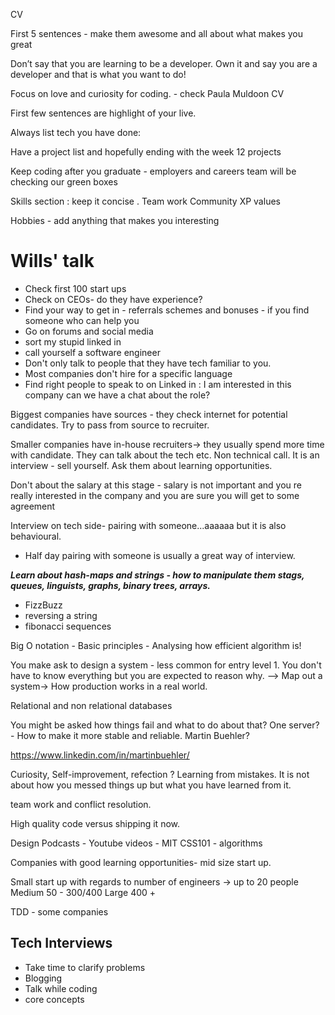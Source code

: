 CV

First 5 sentences - make them awesome and all about what makes you great

Don’t say that you are learning to be a developer. Own it and say you are a developer and that is what you want to do!

Focus on love and curiosity for coding. - check Paula Muldoon CV

First few sentences are highlight of your live.

Always list tech you have done:

Have a project list and hopefully ending with the week 12 projects


Keep coding after you graduate - employers and careers team will be checking our green boxes


Skills section : keep it concise .
Team work
Community
XP values

Hobbies - add anything that makes you interesting

# Wills' talk

- Check first 100 start ups
- Check on CEOs- do they have experience?
- Find your way to get in - referrals schemes and bonuses - if you find someone who can help you
- Go on forums and social media
- sort my stupid linked in
- call yourself a software engineer
- Don't only talk to people that they have tech familiar to you.
- Most companies don't hire for a specific language
- Find right people to speak to on Linked in : I am interested in this company can we have a chat about the role?  

Biggest companies have sources - they check internet for potential candidates. Try to pass from source to recruiter.

Smaller companies have in-house recruiters-> they usually spend more time with candidate. They can talk about the tech etc. Non technical call. It is an interview - sell yourself. Ask them about learning opportunities.

Don't about the salary at this stage - salary is not important and you re really interested in the company and you are sure you will get to some agreement  

Interview on tech side- pairing with someone...aaaaaa
but it is also behavioural.

- Half day pairing with someone is usually a great way of interview.

***Learn about hash-maps and strings - how to manipulate them stags, queues, linguists, graphs, binary trees, arrays.***

- FizzBuzz
- reversing a string
- fibonacci sequences

Big O notation - Basic principles - Analysing how efficient algorithm is!

You make ask to design a system - less common for entry level 1. You don't have to know everything but you are expected to reason why. --> Map out a system-> How production works in a real world.

Relational and non relational databases

You might be asked how things fail and what to do about that? One server? - How to make it more stable and reliable. Martin Buehler?

https://www.linkedin.com/in/martinbuehler/

Curiosity, Self-improvement, refection ? Learning from mistakes. It is not about how you messed things up but what you have learned from it.

team work and conflict resolution.

High quality code versus shipping it now.

Design Podcasts - Youtube videos  - MIT CSS101 - algorithms

Companies with good learning opportunities- mid size start up.

Small start up with regards to number of engineers -> up to 20 people
Medium 50 - 300/400
Large 400 +

TDD - some companies

## Tech Interviews

- Take time to clarify problems
- Blogging
- Talk while coding
- core concepts 

